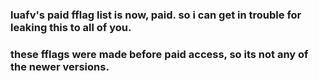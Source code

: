 ### luafv's paid fflag list is now, paid. so i can get in trouble for leaking this to all of you.
### these fflags were made before paid access, so its not any of the newer versions.
